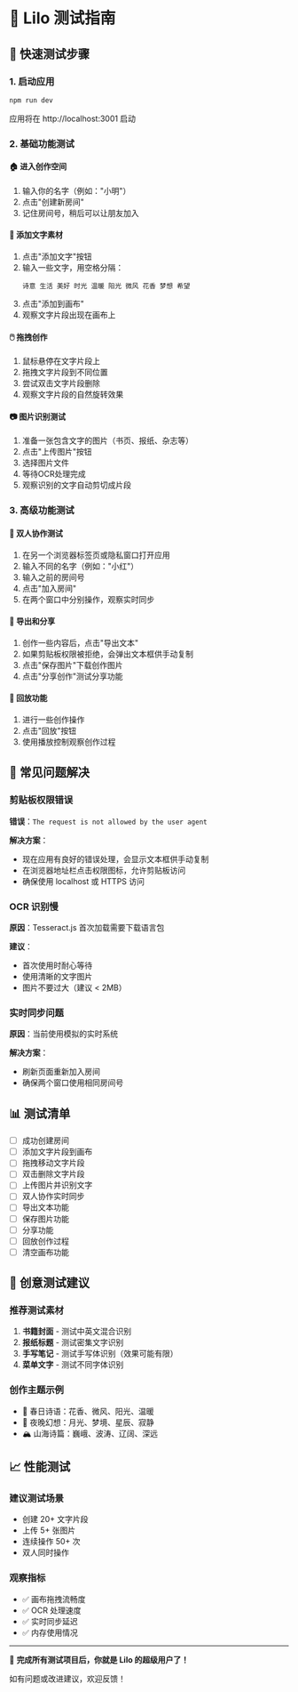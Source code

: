 # 🧪 Lilo 测试指南

## 📝 快速测试步骤

### 1. 启动应用
```bash
npm run dev
```
应用将在 http://localhost:3001 启动

### 2. 基础功能测试

#### 🏠 进入创作空间
1. 输入你的名字（例如："小明"）
2. 点击"创建新房间"
3. 记住房间号，稍后可以让朋友加入

#### 📝 添加文字素材
1. 点击"添加文字"按钮
2. 输入一些文字，用空格分隔：
   ```
   诗意 生活 美好 时光 温暖 阳光 微风 花香 梦想 希望
   ```
3. 点击"添加到画布"
4. 观察文字片段出现在画布上

#### 🖱️ 拖拽创作
1. 鼠标悬停在文字片段上
2. 拖拽文字片段到不同位置
3. 尝试双击文字片段删除
4. 观察文字片段的自然旋转效果

#### 📷 图片识别测试
1. 准备一张包含文字的图片（书页、报纸、杂志等）
2. 点击"上传图片"按钮
3. 选择图片文件
4. 等待OCR处理完成
5. 观察识别的文字自动剪切成片段

### 3. 高级功能测试

#### 🤝 双人协作测试
1. 在另一个浏览器标签页或隐私窗口打开应用
2. 输入不同的名字（例如："小红"）
3. 输入之前的房间号
4. 点击"加入房间"
5. 在两个窗口中分别操作，观察实时同步

#### 💾 导出和分享
1. 创作一些内容后，点击"导出文本"
2. 如果剪贴板权限被拒绝，会弹出文本框供手动复制
3. 点击"保存图片"下载创作图片
4. 点击"分享创作"测试分享功能

#### 📱 回放功能
1. 进行一些创作操作
2. 点击"回放"按钮
3. 使用播放控制观察创作过程

## 🐛 常见问题解决

### 剪贴板权限错误
**错误**：`The request is not allowed by the user agent`

**解决方案**：
- 现在应用有良好的错误处理，会显示文本框供手动复制
- 在浏览器地址栏点击权限图标，允许剪贴板访问
- 确保使用 localhost 或 HTTPS 访问

### OCR 识别慢
**原因**：Tesseract.js 首次加载需要下载语言包

**建议**：
- 首次使用时耐心等待
- 使用清晰的文字图片
- 图片不要过大（建议 < 2MB）

### 实时同步问题
**原因**：当前使用模拟的实时系统

**解决方案**：
- 刷新页面重新加入房间
- 确保两个窗口使用相同房间号

## 📊 测试清单

- [ ] 成功创建房间
- [ ] 添加文字片段到画布
- [ ] 拖拽移动文字片段
- [ ] 双击删除文字片段
- [ ] 上传图片并识别文字
- [ ] 双人协作实时同步
- [ ] 导出文本功能
- [ ] 保存图片功能
- [ ] 分享功能
- [ ] 回放创作过程
- [ ] 清空画布功能

## 🎨 创意测试建议

### 推荐测试素材
1. **书籍封面** - 测试中英文混合识别
2. **报纸标题** - 测试密集文字识别
3. **手写笔记** - 测试手写体识别（效果可能有限）
4. **菜单文字** - 测试不同字体识别

### 创作主题示例
- 🌸 春日诗语：花香、微风、阳光、温暖
- 🌙 夜晚幻想：月光、梦境、星辰、寂静
- 🏔️ 山海诗篇：巍峨、波涛、辽阔、深远

## 📈 性能测试

### 建议测试场景
- 创建 20+ 文字片段
- 上传 5+ 张图片
- 连续操作 50+ 次
- 双人同时操作

### 观察指标
- ✅ 画布拖拽流畅度
- ✅ OCR 处理速度
- ✅ 实时同步延迟
- ✅ 内存使用情况

---

🎉 **完成所有测试项目后，你就是 Lilo 的超级用户了！**

如有问题或改进建议，欢迎反馈！ 